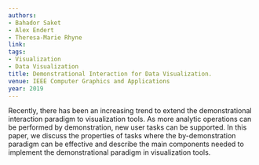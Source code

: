 ```yaml
---
authors:
- Bahador Saket
- Alex Endert
- Theresa-Marie Rhyne
link:
tags:
- Visualization
- Data Visualization
title: Demonstrational Interaction for Data Visualization.
venue: IEEE Computer Graphics and Applications
year: 2019
---
```

Recently, there has been an increasing trend to extend the demonstrational interaction paradigm to visualization tools. As more analytic operations can be performed by demonstration, new user tasks can be supported. In this paper, we discuss the properties of tasks where the by-demonstration paradigm can be effective and describe the main components needed to implement the demonstrational paradigm in visualization tools.